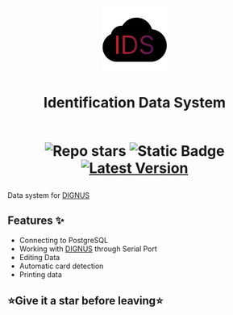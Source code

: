 <div align="center">
  <a href="https://github.com/GeorgeFence/IDS"><img src="https://github.com/GeorgeFence/IDS/blob/62c802df3e7100e0532ee1d75b730dd67c857e43/logoIDS.png" title="Logo" style="max-width:100%;" width="128" /></a>
</div>
<h1 align="center">Identification Data System<br/>
<br>
<div align="center">

![Repo stars](https://img.shields.io/github/stars/GeorgeFence/IDS?style=for-the-badge&color=yellow)
![Static Badge](https://img.shields.io/badge/build-passing-green?style=for-the-badge)
<a href="https://github.com/GeorgeFence/IDS/blob/204ea2b411be5c96b5fe662870c6f1f918119a01/IDSInstall.exe">
  <img src="https://img.shields.io/badge/Download Installer-gray?style=for-the-badge" alt="Latest Version">
</a>

</div></h1>

Data system for [DIGNUS](https://www.dignus.cz/)
## Features ✨

 - Connecting to PostgreSQL
 - Working with [DIGNUS](https://www.dignus.cz/) through Serial Port
 - Editing Data
 - Automatic card detection
 - Printing data


## ⭐️Give it a star before leaving⭐️
